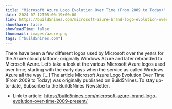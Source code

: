 ```yaml
---
title: "Microsoft Azure Logo Evolution Over Time (From 2009 to Today)"
date: 2024-07-12T05:00:19+00:00
link: https://build5nines.com/microsoft-azure-brand-logo-evolution-over-time-2009-present/
showShare: false
showReadTime: false
thumbnail: images/azure.png
tags: ["build5nines.com"]
---
```

There have been a few different logos used by Microsoft over the years for the Azure cloud platform; originally Windows Azure and later rebranded to Microsoft Azure. Let’s take a look at the various Microsoft Azure logos used over time; starting with the early days when the service as called Windows Azure all the way […]
The article Microsoft Azure Logo Evolution Over Time (From 2009 to Today) was originally published on Build5Nines. To stay up-to-date, Subscribe to the Build5Nines Newsletter.

- Link to article: https://build5nines.com/microsoft-azure-brand-logo-evolution-over-time-2009-present/